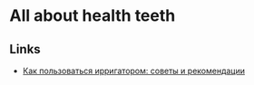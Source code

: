 # All about health teeth

## Links
* [Как пользоваться ирригатором: советы и рекомендации](https://doctorslon.ru/company/articles/sovety-po-ispolzovaniyu-irrigatora/)
